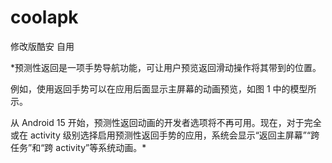 # coolapk
修改版酷安
自用


*预测性返回是一项手势导航功能，可让用户预览返回滑动操作将其带到的位置。

例如，使用返回手势可以在应用后面显示主屏幕的动画预览，如图 1 中的模型所示。

从 Android 15 开始，预测性返回动画的开发者选项将不再可用。现在，对于完全或在 activity 级别选择启用预测性返回手势的应用，系统会显示“返回主屏幕”“跨任务”和“跨 activity”等系统动画。*
